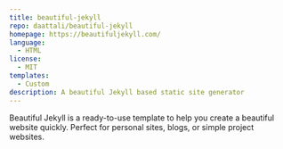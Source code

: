 ```yaml
---
title: beautiful-jekyll
repo: daattali/beautiful-jekyll
homepage: https://beautifuljekyll.com/
language:
  - HTML
license:
  - MIT
templates:
  - Custom
description: A beautiful Jekyll based static site generator
---
```


Beautiful Jekyll is a ready-to-use template to help you create a beautiful website quickly. Perfect for personal sites, blogs, or simple project websites.
